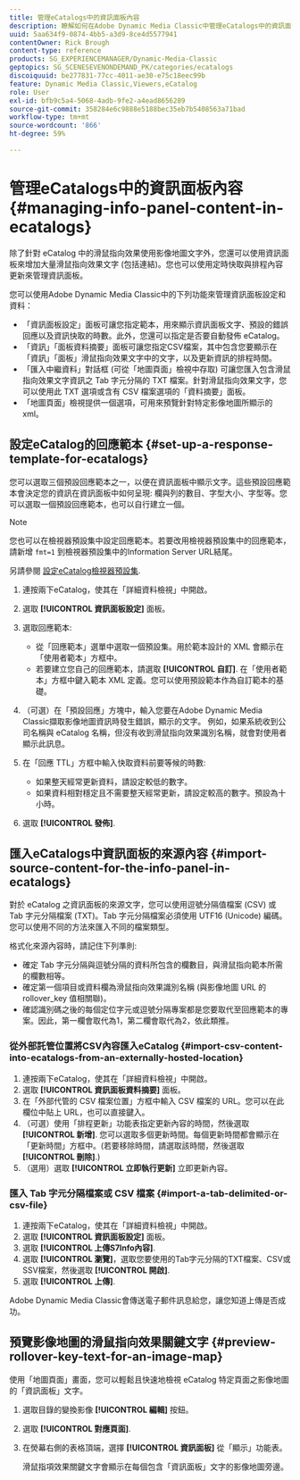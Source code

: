 ```yaml
---
title: 管理eCatalogs中的資訊面板內容
description: 瞭解如何在Adobe Dynamic Media Classic中管理eCatalogs中的資訊面板內容。
uuid: 5aa634f9-0874-4bb5-a3d9-8ce4d5577941
contentOwner: Rick Brough
content-type: reference
products: SG_EXPERIENCEMANAGER/Dynamic-Media-Classic
geptopics: SG_SCENESEVENONDEMAND_PK/categories/ecatalogs
discoiquuid: be277831-77cc-4011-ae30-e75c18eec99b
feature: Dynamic Media Classic,Viewers,eCatalog
role: User
exl-id: bfb9c5a4-5068-4adb-9fe2-a4ead8656289
source-git-commit: 358284e6c9888e5188bec35eb7b5408563a71bad
workflow-type: tm+mt
source-wordcount: '866'
ht-degree: 59%

---
```


# 管理eCatalogs中的資訊面板內容{#managing-info-panel-content-in-ecatalogs}

除了針對 eCatalog 中的滑鼠指向效果使用影像地圖文字外，您還可以使用資訊面板來增加大量滑鼠指向效果文字 (包括連結)。您也可以使用定時快取與排程內容更新來管理資訊面板。

您可以使用Adobe Dynamic Media Classic中的下列功能來管理資訊面板設定和資料：

* 「資訊面板設定」面板可讓您指定範本，用來顯示資訊面板文字、預設的錯誤回應以及資訊快取的時數。此外，您還可以指定是否要自動發佈 eCatalog。
* 「資訊」「面板資料摘要」面板可讓您指定CSV檔案，其中包含您要顯示在「資訊」「面板」滑鼠指向效果文字中的文字，以及更新資訊的排程時間。
* 「匯入中繼資料」對話框 (可從「地圖頁面」檢視中存取) 可讓您匯入包含滑鼠指向效果文字資訊之 Tab 字元分隔的 TXT 檔案。針對滑鼠指向效果文字，您可以使用此 TXT 選項或含有 CSV 檔案選項的「資料摘要」面板。
* 「地圖頁面」檢視提供一個選項，可用來預覽針對特定影像地圖所顯示的 xml。

## 設定eCatalog的回應範本 {#set-up-a-response-template-for-ecatalogs}

您可以選取三個預設回應範本之一，以便在資訊面板中顯示文字。這些預設回應範本會決定您的資訊在資訊面板中如何呈現: 欄與列的數目、字型大小、字型等。您可以選取一個預設回應範本，也可以自行建立一個。

>[!NOTE]
>
>您也可以在檢視器預設集中設定回應範本。若要改用檢視器預設集中的回應範本，請新增 `fmt=1` 到檢視器預設集中的Information Server URL結尾。
>
>另請參閱 [設定eCatalog檢視器預設集](setting-ecatalog-viewer-presets.md#setting_up_ecatalog_viewer_presets).

1. 連按兩下eCatalog，使其在「詳細資料檢視」中開啟。
1. 選取 **[!UICONTROL 資訊面板設定]** 面板。
1. 選取回應範本:

   * 從「回應範本」選單中選取一個預設集。用於範本設計的 XML 會顯示在「使用者範本」方框中。
   * 若要建立您自己的回應範本，請選取 **[!UICONTROL 自訂]**. 在「使用者範本」方框中鍵入範本 XML 定義。您可以使用預設範本作為自訂範本的基礎。

1. （可選）在「預設回應」方塊中，輸入您要在Adobe Dynamic Media Classic擷取影像地圖資訊時發生錯誤，顯示的文字。 例如，如果系統收到公司名稱與 eCatalog 名稱，但沒有收到滑鼠指向效果識別名稱，就會對使用者顯示此訊息。
1. 在「回應 TTL」方框中輸入快取資料前要等候的時數:

   * 如果整天經常更新資料，請設定較低的數字。
   * 如果資料相對穩定且不需要整天經常更新，請設定較高的數字。預設為十小時。

1. 選取 **[!UICONTROL 發佈]**.

## 匯入eCatalogs中資訊面板的來源內容 {#import-source-content-for-the-info-panel-in-ecatalogs}

對於 eCatalog 之資訊面板的來源文字，您可以使用逗號分隔值檔案 (CSV) 或 Tab 字元分隔檔案 (TXT)。Tab 字元分隔檔案必須使用 UTF16 (Unicode) 編碼。您可以使用不同的方法來匯入不同的檔案類型。

格式化來源內容時，請記住下列準則:

* 確定 Tab 字元分隔與逗號分隔的資料所包含的欄數目，與滑鼠指向範本所需的欄數相等。
* 確定第一個項目或資料欄為滑鼠指向效果識別名稱 (與影像地圖 URL 的 rollover_key 值相關聯)。
* 確認識別碼之後的每個定位字元或逗號分隔專案都是您要取代至回應範本的專案。因此，第一欄會取代為$1$，第二欄會取代為$2$，依此類推。

### 從外部託管位置將CSV內容匯入eCatalog {#import-csv-content-into-ecatalogs-from-an-externally-hosted-location}

1. 連按兩下eCatalog，使其在「詳細資料檢視」中開啟。
1. 選取 **[!UICONTROL 資訊面板資料摘要]** 面板。
1. 在「外部代管的 CSV 檔案位置」方框中輸入 CSV 檔案的 URL。您可以在此欄位中貼上 URL，也可以直接鍵入。
1. （可選）使用「排程更新」功能表指定更新內容的時間，然後選取 **[!UICONTROL 新增]**. 您可以選取多個更新時間。每個更新時間都會顯示在「更新時間」方框中。(若要移除時間，請選取該時間，然後選取 **[!UICONTROL 刪除]**.)
1. （選用）選取 **[!UICONTROL 立即執行更新]** 立即更新內容。

### 匯入 Tab 字元分隔檔案或 CSV 檔案 {#import-a-tab-delimited-or-csv-file}

<!-- 

Comment Type: remark
Last Modified By: unknown unknown 
Last Modified Date: 

<p>SR changed this section 10/23/2012</p>

 -->

1. 連按兩下eCatalog，使其在「詳細資料檢視」中開啟。
1. 選取 **[!UICONTROL 資訊面板設定]** 面板。
1. 選取 **[!UICONTROL 上傳S7Info內容]**.
1. 選取 **[!UICONTROL 瀏覽]**，選取您要使用的Tab字元分隔的TXT檔案、CSV或SSV檔案，然後選取 **[!UICONTROL 開啟]**.
1. 選取 **[!UICONTROL 上傳]**.

Adobe Dynamic Media Classic會傳送電子郵件訊息給您，讓您知道上傳是否成功。

## 預覽影像地圖的滑鼠指向效果關鍵文字 {#preview-rollover-key-text-for-an-image-map}

使用「地圖頁面」畫面，您可以輕鬆且快速地檢視 eCatalog 特定頁面之影像地圖的「資訊面板」文字。

1. 選取目錄的變換影像 **[!UICONTROL 編輯]** 按鈕。
1. 選取 **[!UICONTROL 對應頁面]**.
1. 在熒幕右側的表格頂端，選擇 **[!UICONTROL 資訊面板]** 從「顯示」功能表。

   滑鼠指項效果關鍵文字會顯示在每個包含「資訊面板」文字的影像地圖旁邊。

